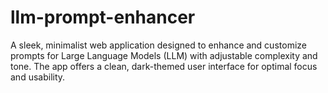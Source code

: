 # llm-prompt-enhancer
A sleek, minimalist web application designed to enhance and customize prompts for Large Language Models (LLM) with adjustable complexity and tone. The app offers a clean, dark-themed user interface for optimal focus and usability.
